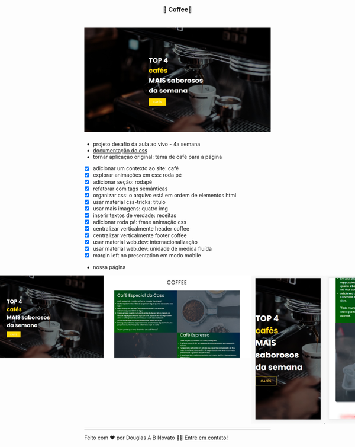 
<h3 align="center"> 
	🚧 Coffee🚀
</h3> 

<h1 align="center">
    <img alt="Um site para uma cafeteria" title="#Coffee🚀" src="./.github/1-presentation.jpg" />
</h1>

- projeto desafio da aula ao vivo - 4a semana
- [documentação do css](https://developer.mozilla.org/en-US/docs/Web/CSS) 
- tornar aplicação original: tema de café para a página
- [x] adicionar um contexto ao site: café
- [x] explorar animações em css: roda pé
- [x] adicionar seção: rodapé
- [x] refatorar com tags semânticas
- [x] organizar css: o arquivo está em ordem de elementos html
- [x] usar material css-tricks: título
- [x] usar mais imagens: quatro img
- [x] inserir textos de verdade: receitas
- [x] adicionar roda pé: frase animação css
- [x] centralizar verticalmente header coffee
- [x] centralizar verticalmente footer coffee
- [x] usar material web.dev: internacionalização
- [x] usar material web.dev: unidade de medida fluída
- [x] margin left no presentation em modo mobile

- nossa página
<p align="center" style="display: flex; align-items: flex-start; justify-content: center;">  
<img alt="Um site para uma cafeteria" title="#Coffee🚀" src="./.github/1-presentation.jpg" width="400px"/>
<img alt="Um site para uma cafeteria" title="#Coffee🚀" src="./.github/2-coffee.jpg" width="400px"/>
<img alt="Um site para uma cafeteria" title="#Coffee🚀" src="./.github/3-presentation.jpg" height="400px"/>
<img alt="Um site para uma cafeteria" title="#Coffee🚀" src="./.github/4-footer.jpg" height="400px"/>
</p>

--- 

Feito com ❤️ por Douglas A B Novato 👋🏽 [Entre em contato!](https://www.linkedin.com/in/douglasabnovato/)